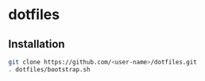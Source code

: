 dotfiles
========

Installation
------------

``` bash
git clone https://github.com/<user-name>/dotfiles.git
. dotfiles/bootstrap.sh
```
